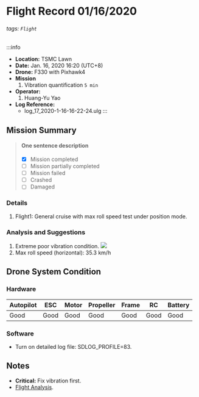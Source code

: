 # Flight Record 01/16/2020
###### tags: `Flight`

:::info
- **Location:** TSMC Lawn
- **Date:** Jan. 16, 2020 16:20 (UTC+8)
- **Drone:** F330 with Pixhawk4
- **Mission**
    1. Vibration quantification `5 min`
- **Operator:**
    1. Huang-Yu Yao
- **Log Reference:** 
    * log_17_2020-1-16-16-22-24.ulg
:::

## Mission Summary
> 
> #### One sentence description
> - [x] Mission completed
> - [ ] Mission partially completed
> - [ ] Mission failed
> - [ ] Crashed
> - [ ] Damaged
>
### Details
1. Flight1: General cruise with max roll speed test under position mode.

### Analysis and Suggestions
1. Extreme poor vibration condition.
![](https://i.imgur.com/Cue35QJ.png)
2. Max roll speed (horizontal): 35.3 km/h



## Drone System Condition

### Hardware
| Autopilot | ESC    | Motor   | Propeller | Frame  | RC    | Battery |
| --------- | ------ | ------- | --------- | ------ | ----- | ------- |
| Good      | Good   | Good    | Good      | Good   | Good  | Good    |

### Software
* Turn on detailed log file: SDLOG_PROFILE=83.

## Notes
* __Critical:__ Fix vibration first.
* [Flight Analysis](https://logs.px4.io/plot_app?log=4ef660fb-a2ee-4d48-96d4-14a3130cb3e0).
